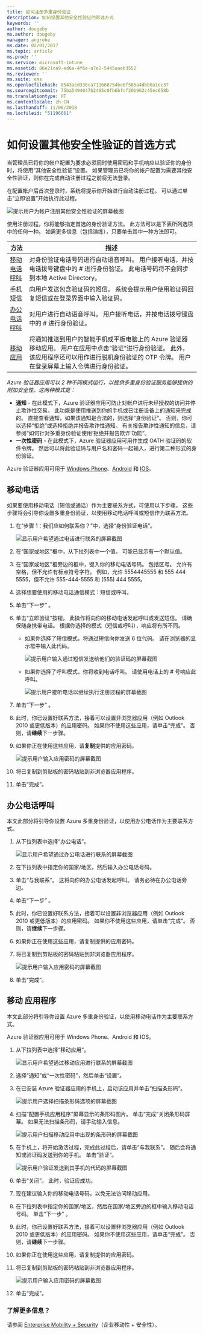 ```yaml
---
title: 如何注册多重身份验证
description: 如何设置其他安全性验证的首选方式
keywords: ''
author: dougeby
ms.author: dougeby
manager: angrobe
ms.date: 02/01/2017
ms.topic: article
ms.prod: ''
ms.service: microsoft-intune
ms.assetid: 06e21ca9-ed6a-4f6e-a7e2-5445aaeb3552
ms.reviewer: ''
ms.suite: ems
ms.openlocfilehash: 8543aed330ca711668754be8f585a4dbb0a1ec37
ms.sourcegitcommit: 75ba5494047b2405c0fb6bfcf20b962c45ec658b
ms.translationtype: HT
ms.contentlocale: zh-CN
ms.lasthandoff: 11/06/2018
ms.locfileid: "51196661"
---
```

# <a name="how-to-set-up-your-preferred-method-for-additional-security-verification"></a>如何设置其他安全性验证的首选方式

当管理员已将你的帐户配置为要求必须同时使用密码和手机响应以验证你的身份时，将使用“其他安全性验证”设置。 如果管理员已将你的帐户配置为需要其他安全性验证，则你在完成自动注册过程之前将无法登录。

在配置帐户后首次登录时，系统将提示你开始进行自动注册过程。 可以通过单击“立即设置”开始执行此过程。

![提示用户为帐户注册其他安全性验证的屏幕截图](./media/ft-enrollMFA-1-beginProcess.png)

使用注册过程，你将能够指定首选的身份验证方法。 此方法可以是下表所列选项中的任何一种。 如需更多信息（包括演练），只要单击其中一种方法即可。

|方法|描述|
|------------|----------------------------------|
|[移动电话呼叫](#mobile-phone)|对身份验证电话号码进行自动语音呼叫。 用户接听电话，并按电话拨号键盘中的 # 进行身份验证。 此电话号码将不会同步到本地 Active Directory。|
|[手机短信](#mobile-phone)|向用户发送包含验证码的短信。 系统会提示用户使用验证码回复短信或在登录界面中输入验证码。|
|[办公电话呼叫](#office-phone-call)|对用户进行自动语音呼叫。 用户接听电话，并按电话拨号键盘中的 # 进行身份验证。|
|[移动应用](#mobile-application)|将通知推送到用户的智能手机或平板电脑上的 Azure 验证器移动应用。 用户在应用中点击“验证”进行身份验证。 此外，该应用程序还可以用作进行脱机身份验证的 OTP 令牌。 用户在登录屏幕上输入令牌进行身份验证。|

_Azure 验证器应用可以 2 种不同模式运行，以提供多重身份验证服务能够提供的附加安全性。这两种模式是：_

- **通知** - 在此模式下，Azure 验证器应用可防止对帐户进行未经授权的访问并停止欺诈性交易。 此功能是使用推送到你的手机或已注册设备上的通知来完成的。 直接查看通知，如果该通知是合法的，则选择“身份验证”。 否则，你可以选择“拒绝”或选择拒绝并报告欺诈性通知。 有关报告欺诈性通知的信息，请参阅“如何针对多重身份验证使用‘拒绝并报告欺诈’功能”。
- **一次性密码** - 在此模式下，Azure 验证器应用可用作生成 OATH 验证码的软件令牌。 然后可以将此验证码与用户名和密码一起输入，进行第二种形式的身份验证。

Azure 验证器应用可用于 [Windows Phone](http://www.windowsphone.com/en-us/store/app/azure-authenticator/03a5b2bf-6066-418f-b569-e8aecbc06e50)、[Android](https://play.google.com/store/apps/details?id=com.azure.authenticator) 和 [IOS](https://itunes.apple.com/us/app/azure-authenticator/id983156458)。

## <a name="mobile-phone"></a>移动电话

如果要使用移动电话（短信或通话）作为主要联系方式，可使用以下步骤。 这些步骤将会引导你设置多重身份验证，以使用移动电话呼叫或短信作为联系方法。

1. 在“步骤 1：我们应如何联系你？”中，选择“身份验证电话”。

   ![显示用户希望通过电话进行联系的屏幕截图](./media/ft-enrollMFA-2-securityVerification.png)
2. 在“国家或地区”框中，从下拉列表中一个值。 可能已显示有一个默认值。
3. 在“国家或地区”框旁边的框中，键入你的移动电话号码。 包括区号。
   允许有空格，但不允许有标点符号字符。 例如，允许 5554445555 和 555 444 5555，但不允许 555-444-5555 和 (555) 444 5555。
4. 选择想要使用的移动电话通信模式：短信或呼叫。
5. 单击“下一步” 。
6. 单击“立即验证”按钮。 此操作将向你的移动电话发起呼叫或发送短信。 请确保随身携带电话。 根据你选择的模式（短信或呼叫），响应将有所不同。
   - 如果你选择了短信模式，将通过短信向你发送 6 位代码。 请在浏览器的显示框中输入此代码。

       ![提示用户输入通过短信发送给他们的验证码的屏幕截图](./media/ft-enrollMFA-3-textCode.png)
   - 如果你选择了呼叫模式，你将收到电话呼叫。 请使用电话上的 # 号响应此呼叫。

       ![提示用户接听电话以继续执行注册过程的屏幕截图](./media/ft-enrollMFA-4-phoneCode.png)
7. 单击“下一步” 。
8. 此时，你已设置好联系方法，接着可以设置非浏览器应用（例如 Outlook 2010 或更低版本）的应用密码。 如果你不使用这些应用，请单击“完成”。 否则，请**继续**下一步骤。
9. 如果你正在使用这些应用，请**复制**提供的应用密码。

   ![提示用户输入应用密码的屏幕截图](./media/ft-enrollMFA-5-copyPW.png)
10. 将已复制到剪贴板的密码粘贴到非浏览器应用程序。
11. 单击“完成”。

## <a name="office-phone-call"></a>办公电话呼叫

本文此部分将引导你设置 Azure 多重身份验证，以使用办公电话作为主要联系方式。

1. 从下拉列表中选择“办公电话”。

   ![显示用户希望通过办公电话进行联系的屏幕截图](./media/ft-enrollMFA-6-officePhone.png)
2. 在下拉列表中指定你的国家/地区，然后输入办公电话号码。
3. 单击“与我联系”。 这将向你的办公电话发起呼叫。 请务必待在办公电话旁边。
4. 单击“下一步” 。
5. 此时，你已设置好联系方法，接着可以设置非浏览器应用（例如 Outlook 2010 或更低版本）的应用密码。 如果你不使用这些应用，请单击“完成”。 否则，请**继续**下一步骤。
6. 如果你正在使用这些应用，请复制提供的应用密码。
7. 将已复制到剪贴板的密码粘贴到非浏览器应用程序。

   ![提示用户输入应用密码的屏幕截图](./media/ft-enrollMFA-7-pastePW.png)
8. 单击“完成”。

## <a name="mobile-application"></a>移动 应用程序

本文此部分将引导你设置 Azure 多重身份验证，以使用移动电话作为主要联系方式。

Azure 验证器应用可用于 Windows Phone、Android 和 IOS。

1. 从下拉列表中选择“移动应用”。

   ![显示用户希望通过移动应用进行联系的屏幕截图](./media/ft-enrollMFA-8-mobileApp.png)
2. 选择“通知”或“一次性密码”，然后单击“设置”。
3. 在已安装 Azure 验证器应用的手机上，启动该应用并单击“扫描条形码”。

   ![提示用户选择扫描条形码选项的屏幕截图](./media/ft-enrollMFA-9-scanBarcode.png)
4. 扫描“配置手机应用程序”屏幕显示的条形码图片。 单击“完成”关闭条形码屏幕。 如果无法扫描条形码，请手动输入信息。

   ![提示用户扫描移动应用中出现的条形码的屏幕截图](./media/ft-enrollMFA-9-scanBarcode2.png)
5. 在手机上，将开始激活过程，完成此过程后，请单击“与我联系”。 随后会将通知或验证码发送到你的手机。 单击“验证”。

   ![提示用户验证发送到其手机的代码的屏幕截图](./media/ft-enrollMFA-10-verifyActivation.png)
6. 单击“关闭”。 此时，验证应成功。
7. 现在建议输入你的移动电话号码，以免无法访问移动应用。
8. 在下拉列表中指定你的国家/地区，然后在国家/地区旁边的框中输入移动电话号码。 单击“下一步” 。
9. 此时，你已设置好联系方法，接着可以设置非浏览器应用（例如 Outlook 2010 或更低版本）的应用密码。 如果你不使用这些应用，请单击“完成”。 否则，请**继续**下一步骤。
10. 如果你正在使用这些应用，请复制提供的应用密码。
11. 将已复制到剪贴板的密码粘贴到非浏览器应用程序。

    ![提示用户输入应用密码的屏幕截图](./media/ft-enrollMFA-11-securityVerification.png)
12. 单击“完成”。

### <a name="want-to-learn-more"></a>了解更多信息？

请参阅 [Enterprise Mobility + Security](https://www.microsoft.com/en-us/server-cloud/enterprise-mobility/overview.aspx)（企业移动性 + 安全性）。
